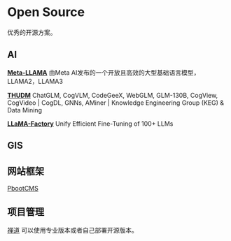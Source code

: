 # Open Source
优秀的开源方案。

## AI
[**Meta-LLAMA**](https://github.com/meta-llama)
由Meta AI发布的一个开放且高效的大型基础语言模型，LLAMA2，LLAMA3

[**THUDM**](https://github.com/THUDM)
ChatGLM, CogVLM, CodeGeeX, WebGLM, GLM-130B, CogView, CogVideo | CogDL, GNNs, AMiner | Knowledge Engineering Group (KEG) & Data Mining

[**LLaMA-Factory**](https://github.com/hiyouga/LLaMA-Factory)
Unify Efficient Fine-Tuning of 100+ LLMs



## GIS


## 网站框架
[PbootCMS](https://github.com/pbootcmspro/PbootCMS)


## 项目管理
[禅道](https://www.zentao.net/)
可以使用专业版本或者自己部署开源版本。


